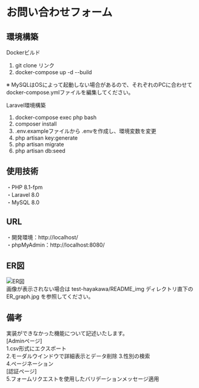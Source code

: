 # お問い合わせフォーム
## 環境構築
Dockerビルド

 1. git clone リンク
 2. docker-compose up -d --build

※ MySQLはOSによって起動しない場合があるので、それぞれのPCに合わせてdocker-compose.ymlファイルを編集してください。

Laravel環境構築

 1. docker-compose exec php bash
 2. composer install
 3. .env.exampleファイルから .envを作成し、環境変数を変更
 4. php artisan key:generate
 5. php artisan migrate
 6. php artisan db:seed

## 使用技術
・PHP 8.1-fpm  
・Laravel 8.0  
・MySQL 8.0  

## URL
・開発環境：http://localhost/  
・phpMyAdmin：http://localhost:8080/

## ER図
![ER図](README_img/ER_graph.jpg)  
画像が表示されない場合は test-hayakawa/README_img ディレクトリ直下の  
ER_graph.jpg を参照してください。

## 備考
実装ができなかった機能について記述いたします。  
[Adminページ]  
 1.csv形式にエクスポート  
 2.モーダルウインドウで詳細表示とデータ削除
 3.性別の検索  
 4.ページネーション  
[認証ページ]  
 5.フォームリクエストを使用したバリデーションメッセージ適用  
